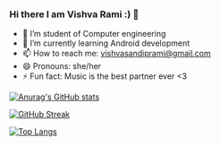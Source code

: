 ### Hi there I am Vishva Rami :) 👋


- 🔭 I’m student of Computer engineering
- 🌱 I’m currently learning Android development
- 📫 How to reach me: vishvasandiprami@gmail.com
- 😄 Pronouns: she/her
- ⚡ Fun fact: Music is the best partner ever <3

[![Anurag's GitHub stats](https://github-readme-stats.vercel.app/api?username=RamiVishva)](https://github.com/anuraghazra/github-readme-stats)

[![GitHub Streak](https://github-readme-streak-stats.herokuapp.com/?user=RamiVishva)](https://git.io/streak-stats)

[![Top Langs](https://github-readme-stats.vercel.app/api/top-langs/?username=RamiVishva)](https://github.com/anuraghazra/github-readme-stats)
